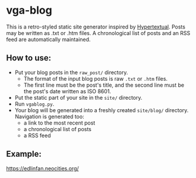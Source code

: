 # vga-blog
This is a retro-styled static site generator inspired by <a href="https://github.com/jmpavlick/hypertextual">Hypertextual</a>. Posts may be written as .txt or .htm files. A chronological list of posts and an RSS feed are automatically maintained.

## How to use:
- Put your blog posts in the `raw_post/` directory.
  - The format of the input blog posts is raw `.txt` or `.htm` files.
  - The first line must be the post's title, and the second line must be the post's date written as ISO 8601.
- Put the static part of your site in the `site/` directory.
- Run `vgablog.py`.
- Your blog will be generated into a freshly created `site/blog/` directory.  Navigation is generated too:
    - a link to the most recent post
    - a chronological list of posts
    - a RSS feed

## Example:
https://edlinfan.neocities.org/
